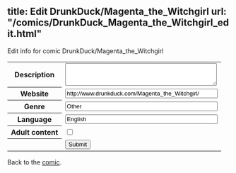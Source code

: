 title: Edit DrunkDuck/Magenta_the_Witchgirl
url: "/comics/DrunkDuck_Magenta_the_Witchgirl_edit.html"
---
Edit info for comic DrunkDuck/Magenta_the_Witchgirl

<form name="comic" action="http://gaepostmail.appspot.com/comic/" method="post">
<table class="comicinfo">
<tr>
<th>Description</th><td><textarea name="description" cols="40" rows="3"></textarea></td>
</tr>
<tr>
<th>Website</th><td><input type="text" name="url" value="http://www.drunkduck.com/Magenta_the_Witchgirl/" size="40"/></td>
</tr>
<tr>
<th>Genre</th><td><input type="text" name="genre" value="Other" size="40"/></td>
</tr>
<tr>
<th>Language</th><td><input type="text" name="language" value="English" size="40"/></td>
</tr>
<tr>
<th>Adult content</th><td><input type="checkbox" name="adult" value="adult" /></td>
</tr>
<tr>
<th></th><td>
<input type="hidden" name="comic" value="DrunkDuck_Magenta_the_Witchgirl" />
<input type="submit" name="submit" value="Submit" />
</td>
</tr>
</table>
</form>

Back to the [comic](DrunkDuck_Magenta_the_Witchgirl.html).
